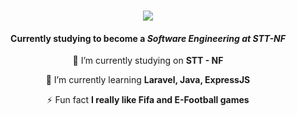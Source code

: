 <h1 align="center">
    <img src="https://readme-typing-svg.herokuapp.com/?font=Righteous&size=35&center=true&vCenter=true&width=500&height=70&duration=4000&lines=Hi+There!+👋;+I'm+Muhammad+Fadhillah!;" />
</h1>

<h4 align="center">Currently studying to become a <i>Software Engineering at STT-NF</i></h4>

<div align="center">
 
 🔭 I’m currently studying on **STT - NF**
 
 🌱 I’m currently learning **Laravel, Java, ExpressJS**

⚡ Fun fact **I really like Fifa and E-Football games**

 </div> 
